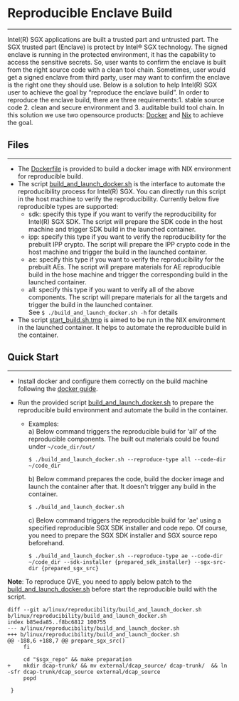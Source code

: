 # Reproducible Enclave Build
--------------------------------
Intel(R) SGX applications are built a trusted part and untrusted part. The SGX trusted part (Enclave) is protect by Intel® SGX technology. The signed enclave is running in the protected environment, it has the capability to access the sensitive secrets. So, user wants to confirm the enclave is built from the right source code with a clean tool chain. Sometimes, user would get a signed enclave from third party, user may want to confirm the enclave is the right one they should use. Below is a solution to help Intel(R) SGX user to achieve the goal by “reproduce the enclave build”.
In order to reproduce the enclave build, there are three requirements:1. stable source code 2. clean and secure environment and 3. auditable build tool chain. In this solution we use two opensource products: [Docker](https://www.docker.com/) and [Nix](https://nixos.org/) to achieve the goal.


## Files
--------
 - The [Dockerfile](./Dockerfile) is provided to build a docker image with NIX environment for reproducible build.
 - The script [build_and_launch_docker.sh](./build_and_launch_docker.sh) is the interface to automate the reproducibility process for Intel(R) SGX. You can directly run this script in the host machine to verify the reproducibility. Currently below five reproducible types are supported:   
    * sdk: specify this type if you want to verify the reproducibility for Intel(R) SGX SDK. The script will prepare the SDK code in the host machine and trigger SDK build in the launched container.      
    * ipp: specify this type if you want to verify the reproducibility for the prebuilt IPP crypto. The script will prepare the IPP crypto code in the host machine and trigger the build in the launched container.    
    * ae:  specify this type if you want to verify the reproducibility for the prebuilt AEs. The script will prepare materials for AE reproducible build in the hose machine and trigger the corresponding build in the launched container.    
    * all: specify this type if you want to verify all of the above components. The script will prepare materials for all the targets and trigger  the build in the launched container.   
 See `$ ./build_and_launch_docker.sh -h` for details  
 - The script [start_build.sh.tmp](./start_build.sh.tmp) is aimed to be run in the NIX environment in the launched container. It helps to automate the reproducible build in the container.


## Quick Start
---------------
- Install docker and configure them correctly on the build machine following the [docker guide](https://docs.docker.com/install/).

- Run the provided script [build_and_launch_docker.sh](./build_and_launch_docker.sh) to prepare the reproducible build environment and automate the build in the container.    
  * Examples:    
    a) Below command triggers the reproducible build for 'all' of the reproducible components. The built out materials could be found under `~/code_dir/out/`
    ```
    $ ./build_and_launch_docker.sh --reproduce-type all --code-dir ~/code_dir
    ```
    b) Below command prepares the code, build the docker image and launch the container after that. It doesn't trigger any build in the container.
    ```
    $ ./build_and_launch_docker.sh
    ```
    c) Below command triggers the reproducible build for 'ae' using a specified reproducible SGX SDK installer and code repo. Of course, you need to prepare the SGX SDK installer and SGX source repo beforehand.
    ```
    $ ./build_and_launch_docker.sh --reproduce-type ae --code-dir ~/code_dir --sdk-installer {prepared_sdk_installer} --sgx-src-dir {prepared_sgx_src}
    ```


**Note**:
To reproduce QVE, you need to apply below patch to the [build_and_launch_docker.sh](./build_and_launch_docker.sh) before start the reproducible build with the script.
```
diff --git a/linux/reproducibility/build_and_launch_docker.sh b/linux/reproducibility/build_and_launch_docker.sh
index b85eda85..f8bc6812 100755
--- a/linux/reproducibility/build_and_launch_docker.sh
+++ b/linux/reproducibility/build_and_launch_docker.sh
@@ -188,6 +188,7 @@ prepare_sgx_src()
     fi

     cd "$sgx_repo" && make preparation
+    mkdir dcap-trunk/ && mv external/dcap_source/ dcap-trunk/  && ln -sfr dcap-trunk/dcap_source external/dcap_source
     popd

 }
```
